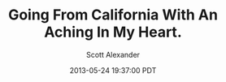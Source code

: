 ---
layout: podcast
title: "Going From California With An Aching In My Heart."
author: Scott Alexander
description: https://slatestarcodex.com/2013/05/24/going-from-california-with-an-aching-in-my-heart/
date: 2013-05-24 19:37:00 PDT
length: 3642469
duration: 910
guid: going-from-california-with-an-aching-in-my-heart
---